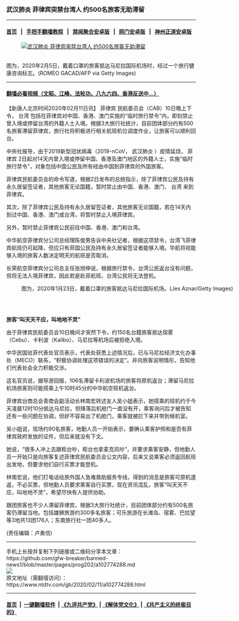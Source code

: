 ### 武汉肺炎 菲律宾突禁台湾人 约500名旅客无助滞留
------------------------

#### [首页](https://github.com/gfw-breaker/banned-news1/blob/master/README.md) &nbsp;&nbsp;|&nbsp;&nbsp; [手把手翻墙教程](https://github.com/gfw-breaker/guides/wiki) &nbsp;&nbsp;|&nbsp;&nbsp; [禁闻聚合安卓版](https://github.com/gfw-breaker/bn-android) &nbsp;&nbsp;|&nbsp;&nbsp; [网门安卓版](https://github.com/oGate2/oGate) &nbsp;&nbsp;|&nbsp;&nbsp; [神州正道安卓版](https://github.com/SzzdOgate/update) 



<div><div class="featured_image">
 <a href="https://i.ntdtv.com/assets/uploads/2020/02/GettyImages-1198807582.jpg" target="_blank">
  <figure>
   <img alt="武汉肺炎 菲律宾突禁台湾人 约500名旅客无助滞留" src="https://i.ntdtv.com/assets/uploads/2020/02/GettyImages-1198807582-800x450.jpg"/>
  </figure><br/>
 </a>
 <span class="caption">
  图为，2020年2月5日，戴着口罩的旅客抵达马尼拉国际机场时，经过一个旅行健康咨询标志。(ROMEO GACAD/AFP via Getty Images)
 </span>
</div>
</div><hr/>

#### [翻墙必看视频（文昭、江峰、法轮功、八九六四、香港反送中...）](http://167.172.214.107/home.html)

<div><div class="post_content" itemprop="articleBody">
 <p>
  【新唐人北京时间2020年02月11日讯】
  <ok href="https://www.ntdtv.com/gb/菲律宾.htm">
   菲律宾
  </ok>
  民航委员会（CAB）10日晚上下令，
  <ok href="https://www.ntdtv.com/gb/台湾.htm">
   台湾
  </ok>
  包括在菲律宾对中国、香港、澳门实施的“临时旅行禁令”内，即刻禁止曾入境或停留台湾的外籍人士入境。根据3大旅行社统计，目前团体部分约有500名旅客滞留菲律宾，旅行社将积极进行相关航班机位调度作业，让旅客可以顺利回台。
 </p>
 <p>
  中央社报导，由于2019新型冠状病毒（2019-nCoV，
  <ok href="https://www.ntdtv.com/gb/武汉肺炎.htm">
   武汉肺炎
  </ok>
  ）疫情延烧，
  <ok href="https://www.ntdtv.com/gb/菲律宾.htm">
   菲律宾
  </ok>
  2日起对14天内曾入境或停留中国、香港及澳门地区的外籍人士，实施“临时旅行禁令”，对象包括中国公民及所有经由中国到菲律宾的外国旅客。
 </p>
 <p>
  菲律宾民航委员会的命令写道，根据2日发布的总统指示，除了菲律宾公民及持有永久居留签证者，其他旅客无论国籍，暂时禁止由中国、香港、澳门、
  <ok href="https://www.ntdtv.com/gb/台湾.htm">
   台湾
  </ok>
  来到菲律宾。
 </p>
 <p>
  其次，除了菲律宾公民及持有永久居留签证者，其他旅客无论国籍，若在14天内到过中国、香港、澳门或台湾，将暂时禁止入境菲律宾。
 </p>
 <p>
  另外，暂时禁止菲律宾公民前往中国、香港、澳门和台湾。
 </p>
 <p>
  中华航空菲律宾分公司总经理陈俊男告诉中央社记者，根据这项禁令，台湾飞菲律宾航班仍可起降，但应只有菲国公民及持有永久居留签证者能够入境。华航将视能够入境的旅客人数决定明天的航班是否取消。
 </p>
 <p>
  长荣航空菲律宾分公司总主任张旭伸说，根据旅行禁令，台湾公民返台没有问题，但将无法入境菲律宾，因此若是赴菲航班，台湾公民将无法登机。
 </p>
 <figure class="wp-caption alignnone" id="attachment_102774318" style="width: 600px">
  <img alt="" class="size-medium wp-image-102774318" src="https://i.ntdtv.com/assets/uploads/2020/02/GettyImages-1195508780-600x401.jpg">
   <br/><figcaption class="wp-caption-text">
    图为，2020年1月23日，戴着口罩的旅客抵达马尼拉国际机场。(Jes Aznar/Getty Images)
   </figcaption><br/>
  </img>
 </figure><br/>
 <p>
  <strong>
   旅客“叫天天不应，叫地地不灵”
  </strong>
 </p>
 <p>
  由于菲律宾民航委员会10日晚间才突然下令，约150名台籍旅客抵达宿雾（Cebu）、卡利波（Kalibo）、马尼拉等机场后被拒绝入境。
 </p>
 <p>
  中华民国驻菲代表处官员表示，代表处获悉上述情况后，已与马尼拉经济文化办事处（MECO）联系，“积极协调处理这项错误的决定”。并向旅客说明情形，告知他们代表处会全力积极交涉。
 </p>
 <p>
  这名官员说，据导游回报，106名滞留卡利波机场的旅客将原机返台；滞留马尼拉机场旅客则可能搭乘上午10时45分的中华航空班机返台。
 </p>
 <p>
  菲律宾台商总会青商会副活动长林南宏转述友人吴小姐表示，她搭乘的班机约于今天凌晨12时10分抵达马尼拉，但降落后机舱门一直没有开，乘客询问后才被告知还有一些问题在协调，但好不容易出了机舱门，乘客就被拦下来并带到候机室。
 </p>
 <p>
  吴小姐说，现场约90名旅客，地勤人员一开始表示，要确认乘客护照和是否有菲律宾政府发放的证件，但后来就没有下文。
 </p>
 <p>
  她说，“很多人冲上去跟柜台吵，柜台也拿麦克风吵”，并要求乘客安静，但地勤人员一开始只是向旅客复述菲律宾民航委员会公文内容，后来又说乘客必须返回航班出发地，但要求他们自行买票才能登机。
 </p>
 <p>
  林南宏说，他们打电话给旅外国人急难救助服务专线，得到的消息是旅客可原机遣返，不必买票，但地勤人员要求乘客自行买票，现在资讯混乱，旅客“叫天天不应，叫地地不灵”，希望尽快有人提供协助。
 </p>
 <p>
  跟团旅客也不少人滞留菲律宾，根据3大旅行社统计，目前团体部分约有500名旅客仍滞留当地。包括雄狮旅游约300多名旅客；可乐旅游在长滩岛、宿雾、巴拉望等3地共13团176人；东南旅行社一团40多人。
 </p>
 <p>
  (责任编辑：卢勇信)
 </p>
 <div class="single_ad">
 </div>
</div>
</div>
<hr/>
手机上长按并复制下列链接或二维码分享本文章：<br/>
https://github.com/gfw-breaker/banned-news1/blob/master/pages/prog202/a102774288.md <br/>
<a href='https://github.com/gfw-breaker/banned-news1/blob/master/pages/prog202/a102774288.md'><img src='https://github.com/gfw-breaker/banned-news1/blob/master/pages/prog202/a102774288.md.png'/></a> <br/>
原文地址（需翻墙访问）：https://www.ntdtv.com/gb/2020/02/11/a102774288.html


------------------------
#### [首页](https://github.com/gfw-breaker/banned-news1/blob/master/README.md) &nbsp;|&nbsp; [一键翻墙软件](https://github.com/gfw-breaker/nogfw/blob/master/README.md) &nbsp;| [《九评共产党》](https://github.com/gfw-breaker/9ping.md/blob/master/README.md#九评之一评共产党是什么) | [《解体党文化》](https://github.com/gfw-breaker/jtdwh.md/blob/master/README.md) | [《共产主义的终极目的》](https://github.com/gfw-breaker/gczydzjmd.md/blob/master/README.md)


<img src='http://gfw-breaker.win/banned-news/pages/prog202/a102774288.md' width='0px' height='0px'/>